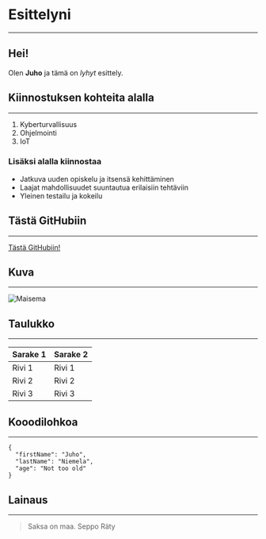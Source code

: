 # Esittelyni
---
## Hei!

Olen **Juho** ja tämä on *lyhyt* esittely.

## Kiinnostuksen kohteita alalla
---
1. Kyberturvallisuus
2. Ohjelmointi
3. IoT

### Lisäksi alalla kiinnostaa
- Jatkuva uuden opiskelu ja itsensä kehittäminen
- Laajat mahdollisuudet suuntautua erilaisiin tehtäviin
- Yleinen testailu ja kokeilu

## Tästä GitHubiin
---
[Tästä GitHubiin!](https://github.com)

## Kuva
---
![Maisema](https://upload.wikimedia.org/wikipedia/commons/thumb/3/3f/Fronalpstock_big.jpg/800px-Fronalpstock_big.jpg)

## Taulukko
---
| Sarake 1 | Sarake 2 |
| ----------- | ----------- |
| Rivi 1 | Rivi 1 |
| Rivi 2 | Rivi 2 |
| Rivi 3 | Rivi 3 |

## Kooodilohkoa
---
```
{
  "firstName": "Juho",
  "lastName": "Niemela",
  "age": "Not too old"
}
```

## Lainaus
---
>Saksa on maa.
>Seppo Räty